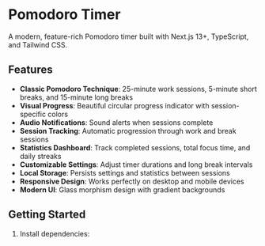 # Pomodoro Timer

A modern, feature-rich Pomodoro timer built with Next.js 13+, TypeScript, and Tailwind CSS.

## Features

- **Classic Pomodoro Technique**: 25-minute work sessions, 5-minute short breaks, and 15-minute long breaks
- **Visual Progress**: Beautiful circular progress indicator with session-specific colors
- **Audio Notifications**: Sound alerts when sessions complete
- **Session Tracking**: Automatic progression through work and break sessions
- **Statistics Dashboard**: Track completed sessions, total focus time, and daily streaks
- **Customizable Settings**: Adjust timer durations and long break intervals
- **Local Storage**: Persists settings and statistics between sessions
- **Responsive Design**: Works perfectly on desktop and mobile devices
- **Modern UI**: Glass morphism design with gradient backgrounds

## Getting Started

1. Install dependencies: